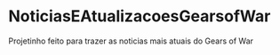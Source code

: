 # NoticiasEAtualizacoesGearsofWar
 Projetinho feito para trazer as noticias mais atuais do Gears of War
